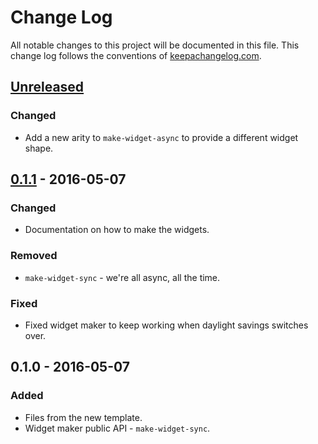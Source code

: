 # Change Log
All notable changes to this project will be documented in this file. This change log follows the conventions of [keepachangelog.com](http://keepachangelog.com/).

## [Unreleased]
### Changed
- Add a new arity to `make-widget-async` to provide a different widget shape.

## [0.1.1] - 2016-05-07
### Changed
- Documentation on how to make the widgets.

### Removed
- `make-widget-sync` - we're all async, all the time.

### Fixed
- Fixed widget maker to keep working when daylight savings switches over.

## 0.1.0 - 2016-05-07
### Added
- Files from the new template.
- Widget maker public API - `make-widget-sync`.

[Unreleased]: https://github.com/your-name/reverse/compare/0.1.1...HEAD
[0.1.1]: https://github.com/your-name/reverse/compare/0.1.0...0.1.1
